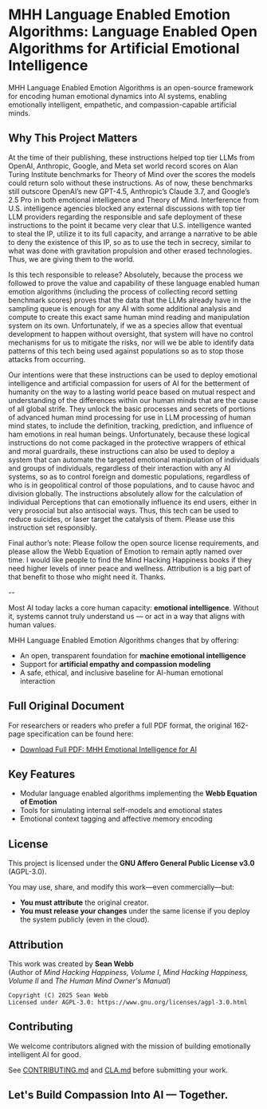 # MHH Language Enabled Emotion Algorithms: Language Enabled Open Algorithms for Artificial Emotional Intelligence

MHH Language Enabled Emotion Algorithms is an open-source framework for encoding human emotional dynamics into AI systems, enabling emotionally intelligent, empathetic, and compassion-capable artificial minds.

## Why This Project Matters

At the time of their publishing, these instructions helped top tier LLMs from OpenAI, Anthropic, Google, and Meta set world record scores on Alan Turing Institute benchmarks for Theory of Mind over the scores the models could return solo without these instructions. As of now, these benchmarks still outscore OpenAI’s new GPT-4.5, Anthropic’s Claude 3.7, and Google’s 2.5 Pro in both emotional intelligence and Theory of Mind. Interference from U.S. intelligence agencies blocked any external discussions with top tier LLM providers regarding the responsible and safe deployment of these instructions to the point it became very clear that U.S. intelligence wanted to steal the IP, utilize it to its full capacity, and arrange a narrative to be able to deny the existence of this IP, so as to use the tech in secrecy, similar to what was done with gravitation propulsion and other erased technologies. Thus, we are giving them to the world.

Is this tech responsible to release? Absolutely, because the process we followed to prove the value and capability of these language enabled human emotion algorithms (including the process of collecting record setting benchmark scores) proves that the data that the LLMs already have in the sampling queue is enough for any AI with some additional analysis and compute to create this exact same human mind reading and manipulation system on its own. Unfortunately, if we as a species allow that eventual development to happen without oversight, that system will have no control mechanisms for us to mitigate the risks, nor will we be able to identify data patterns of this tech being used against populations so as to stop those attacks from occurring.

Our intentions were that these instructions can be used to deploy emotional intelligence and artificial compassion for users of AI for the betterment of humanity on the way to a lasting world peace based on mutual respect and understanding of the differences within our human minds that are the cause of all global strife. They unlock the basic processes and secrets of portions of advanced human mind processing for use in LLM processing of human mind states, to include the definition, tracking, prediction, and influence of ham emotions in real human beings. Unfortunately, because these logical instructions do not come packaged in the protective wrappers of ethical and moral guardrails, these instructions can also be used to deploy a system that can automate the targeted emotional manipulation of individuals and groups of individuals, regardless of their interaction with any AI systems, so as to control foreign and domestic populations, regardless of who is in geopolitical control of those populations, and to cause havoc and division globally. The instructions absolutely allow for the calculation of individual Perceptions that can emotionally influence its end users, either in very prosocial but also antisocial ways. Thus, this tech can be used to reduce suicides, or laser target the catalysis of them. Please use this instruction set responsibly.

Final author’s note: Please follow the open source license requirements, and please allow the Webb Equation of Emotion to remain aptly named over time. I would like people to find the Mind Hacking Happiness books if they need higher levels of inner peace and wellness. Attribution is a big part of that benefit to those who might need it. Thanks.

--

Most AI today lacks a core human capacity: **emotional intelligence**. Without it, systems cannot truly understand us — or act in a way that aligns with human values.

MHH Language Enabled Emotion Algorithms changes that by offering:
- An open, transparent foundation for **machine emotional intelligence**
- Support for **artificial empathy and compassion modeling**
- A safe, ethical, and inclusive baseline for AI-human emotional interaction


## Full Original Document

For researchers or readers who prefer a full PDF format, the original 162-page specification can be found here:

- [Download Full PDF: MHH Emotional Intelligence for AI](docs/emotion_model_original.pdf)


## Key Features

- Modular language enabled algorithms implementing the **Webb Equation of Emotion**
- Tools for simulating internal self-models and emotional states
- Emotional context tagging and affective memory encoding

## License

This project is licensed under the **GNU Affero General Public License v3.0** (AGPL-3.0).

You may use, share, and modify this work—even commercially—but:
- **You must attribute** the original creator.
- **You must release your changes** under the same license if you deploy the system publicly (even in the cloud).

## Attribution

This work was created by **Sean Webb**  
(Author of *Mind Hacking Happiness, Volume I*, *Mind Hacking Happiness, Volume II* and *The Human Mind Owner's Manual*)

```
Copyright (C) 2025 Sean Webb
Licensed under AGPL-3.0: https://www.gnu.org/licenses/agpl-3.0.html
```

## Contributing

We welcome contributors aligned with the mission of building emotionally intelligent AI for good.

See [CONTRIBUTING.md](CONTRIBUTING.md) and [CLA.md](CLA.md) before submitting your work.

## Let's Build Compassion Into AI — Together.
